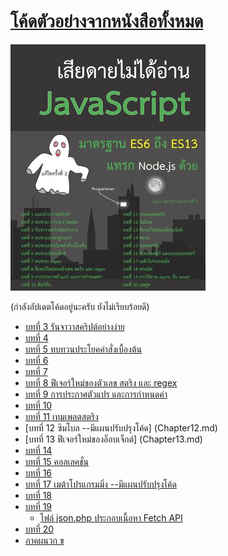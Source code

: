 # [โค้ดตัวอย่างจากหนังสือทั้งหมด]([https://www.mebmarket.com/web/index.php?action=BookDetails&data=YToyOntzOjc6InVzZXJfaWQiO3M6NzoiMTcyNTQ4MyI7czo3OiJib29rX2lkIjtzOjY6IjE1Njg1NCI7fQ)

![cover_new.PNG](https://github.com/adminho/javascript/blob/master/images/cover_new.png)

(กำลังอัปเดตโค้ดอยู่นะครับ ยังไม่เรียบร้อยดี)

* [บทที่ 3  รันจาวาสคริปต์อย่างง่าย](Chapter03.md)
* [บทที่ 4 ](Chapter04.md)
* [บทที่ 5 ทบทวนประโยคคำสั่งเบื้องต้น](Chapter05.md)
* [บทที่ 6 ](Chapter06.md)
* [บทที่ 7 ](Chapter07.md)
* [บทที่ 8 ฟีเจอร์ใหม่ของตัวเลข สตริง และ regex](Chapter8.md)
* [บทที่ 9  การประกาศตัวแปร และการกำหนดค่า](Chapter9.md)
* [บทที่ 10](Chapter10.md)
* [บทที่ 11 เทมเพลตสตริง](Chapter11.md)
* [บทที่ 12  ซิมโบล --มีแผนปรับปรุงโค้ด] (Chapter12.md)
* [บทที่ 13 ฟีเจอร์ใหม่ของอ็อบเจ็กต์] (Chapter13.md)
* [บทที่ 14 ](Chapter14.md)
* [บทที่ 15  คอลเลคชั่น](Chapter15.md)
* [บทที่ 16 ](Chapter16.md)
* [บทที่ 17  เมต้าโปรแกรมมิ่ง --มีแผนปรับปรุงโค้ด](Chapter17.md)
* [บทที่ 18 ](Chapter18.md)
* [บทที่ 19 ](Chapter19.md)
   * [ไฟล์ json.php ประกอบเนื้อหา Fetch API](json.php)
* [บทที่ 20](Chapter20.md)
* [ภาคผนวก ข](Appendix_B)


